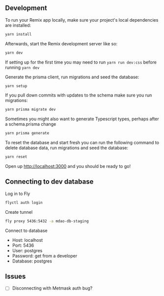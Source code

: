 ## Development

To run your Remix app locally, make sure your project's local dependencies are installed:

```sh
yarn install
```

Afterwards, start the Remix development server like so:

```sh
yarn dev
```

If setting up for the first time you may need to run `yarn run dev:css` before running `yarn dev`

Generate the prisma client, run migrations and seed the database:

```sh
yarn setup
```

If you pull down commits with updates to the schema make sure you run migrations:

```sh
yarn prisma migrate dev
```

Sometimes you might also want to generate Typescript types, perhaps after a schema.prisma change

```sh
yarn prisma generate
```

To reset the database and start fresh you can run the following command to delete database data, run migrations and seed the database:

```sh
yarn reset
```

Open up [http://localhost:3000](http://localhost:3000) and you should be ready to go!

## Connecting to dev database

Log in to Fly

```sh
flyctl auth login
```

Create tunnel

```sh
fly proxy 5436:5432 -a mdao-db-staging
```

Connect to database

- Host: localhost
- Port: 5436
- User: postgres
- Password: get from a developer
- Database: postgres

## Issues

- [ ] Disconnecting with Metmask auth bug?
